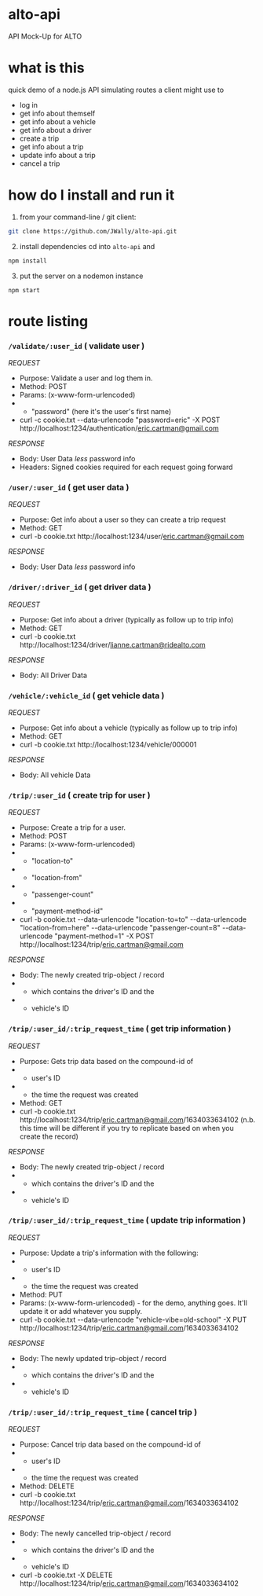 # alto-api
API Mock-Up for ALTO

# what is this
quick demo of a node.js API simulating routes a client might use to
- log in
- get info about themself
- get info about a vehicle
- get info about a driver
- create a trip
- get info about a trip
- update info about a trip
- cancel a trip

# how do I install and run it

1. from your command-line / git client:
```bash
git clone https://github.com/JWally/alto-api.git
```

2. install dependencies
cd into ```alto-api``` and
```bash
npm install
```

3. put the server on a nodemon instance
```
npm start
```

# route listing

### ```/validate/:user_id``` ( validate user )

_REQUEST_
- Purpose: Validate a user and log them in.
- Method: POST
- Params: (x-www-form-urlencoded)
- - "password" (here it's the user's first name)
- curl -c cookie.txt --data-urlencode "password=eric" -X POST http://localhost:1234/authentication/eric.cartman@gmail.com

_RESPONSE_
- Body: User Data *less* password info
- Headers: Signed cookies required for each request going forward


### ```/user/:user_id``` ( get user data )

_REQUEST_
- Purpose: Get info about a user so they can create a trip request
- Method: GET
- curl -b cookie.txt http://localhost:1234/user/eric.cartman@gmail.com

_RESPONSE_
- Body: User Data *less* password info


### ```/driver/:driver_id``` ( get driver data )

_REQUEST_
- Purpose: Get info about a driver (typically as follow up to trip info)
- Method: GET
- curl -b cookie.txt http://localhost:1234/driver/lianne.cartman@ridealto.com 

_RESPONSE_
- Body: All Driver Data


### ```/vehicle/:vehicle_id``` ( get vehicle data )

_REQUEST_
- Purpose: Get info about a vehicle (typically as follow up to trip info)
- Method: GET
- curl -b cookie.txt http://localhost:1234/vehicle/000001

_RESPONSE_
- Body: All vehicle Data


### ```/trip/:user_id``` ( create trip for user )

_REQUEST_
- Purpose: Create a trip for a user.
- Method: POST
- Params: (x-www-form-urlencoded)
- - "location-to"
- - "location-from"
- - "passenger-count"
- - "payment-method-id"
- curl -b cookie.txt --data-urlencode "location-to=to" --data-urlencode "location-from=here" --data-urlencode "passenger-count=8" --data-urlencode "payment-method=1" -X POST http://localhost:1234/trip/eric.cartman@gmail.com
 

_RESPONSE_
- Body: The newly created trip-object / record
- - which contains the driver's ID and the
- - vehicle's ID



### ```/trip/:user_id/:trip_request_time``` ( get trip information )

_REQUEST_
- Purpose: Gets trip data based on the compound-id of
- - user's ID
- - the time the request was created
- Method: GET
- curl -b cookie.txt http://localhost:1234/trip/eric.cartman@gmail.com/1634033634102 (n.b. this time will be different if you try to replicate based on when you create the record)

_RESPONSE_
- Body: The newly created trip-object / record
- - which contains the driver's ID and the
- - vehicle's ID



### ```/trip/:user_id/:trip_request_time``` ( update trip information )

_REQUEST_
- Purpose: Update a trip's information with the following:
- - user's ID
- - the time the request was created
- Method: PUT
- Params: (x-www-form-urlencoded) - for the demo, anything goes. It'll update it or add whatever you supply.
- curl -b cookie.txt --data-urlencode "vehicle-vibe=old-school" -X PUT http://localhost:1234/trip/eric.cartman@gmail.com/1634033634102

_RESPONSE_
- Body: The newly updated trip-object / record
- - which contains the driver's ID and the
- - vehicle's ID



### ```/trip/:user_id/:trip_request_time``` ( cancel trip )

_REQUEST_
- Purpose: Cancel trip data based on the compound-id of
- - user's ID
- - the time the request was created
- Method: DELETE
- curl -b cookie.txt http://localhost:1234/trip/eric.cartman@gmail.com/1634033634102

_RESPONSE_
- Body: The newly cancelled trip-object / record
- - which contains the driver's ID and the
- - vehicle's ID
- curl -b cookie.txt -X DELETE http://localhost:1234/trip/eric.cartman@gmail.com/1634033634102
